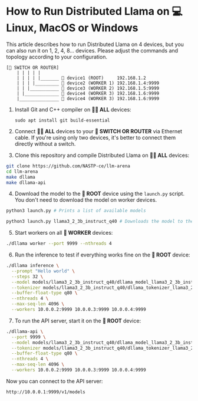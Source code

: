 # How to Run Distributed Llama on 💻 Linux, MacOS or Windows

This article describes how to run Distributed Llama on 4 devices, but you can also run it on 1, 2, 4, 8... devices. Please adjust the commands and topology according to your configuration.

````
[🔀 SWITCH OR ROUTER]
    | | | | |
    | | | | |_______ 🔸 device1 (ROOT)     192.168.1.2
    | | | |_________ 🔹 device2 (WORKER 1) 192.168.1.4:9999
    | | |___________ 🔹 device3 (WORKER 2) 192.168.1.5:9999
    | |_____________ 🔹 device4 (WORKER 3) 192.168.1.6:9999
    |_______________ 🔹 device4 (WORKER 3) 192.168.1.6:9999
````

1. Install Git and C++ compiler on **🔸🔹 ALL** devices:

    ```
    sudo apt install git build-essential
    ```

2. Connect **🔸🔹 ALL** devices to your **🔀 SWITCH OR ROUTER** via Ethernet cable. If you're using only two devices, it's better to connect them directly without a switch.

3. Clone this repository and compile Distributed Llama on **🔸🔹 ALL** devices:

```sh
git clone https://github.com/NASTP-ce/llm-arena
cd llm-arena
make dllama
make dllama-api
```

4. Download the model to the **🔸 ROOT** device using the `launch.py` script. You don't need to download the model on worker devices.

```sh
python3 launch.py # Prints a list of available models

python3 launch.py llama3_2_3b_instruct_q40 # Downloads the model to the root device
```

5. Start workers on all **🔹 WORKER** devices:

```sh
./dllama worker --port 9999 --nthreads 4
```

6. Run the inference to test if everything works fine on the **🔸 ROOT** device:

```sh
./dllama inference \
  --prompt "Hello world" \
  --steps 32 \
  --model models/llama3_2_3b_instruct_q40/dllama_model_llama3_2_3b_instruct_q40.m \
  --tokenizer models/llama3_2_3b_instruct_q40/dllama_tokenizer_llama3_2_3b_instruct_q40.t \
  --buffer-float-type q80 \
  --nthreads 4 \
  --max-seq-len 4096 \
  --workers 10.0.0.2:9999 10.0.0.3:9999 10.0.0.4:9999
```

7. To run the API server, start it on the **🔸 ROOT** device:

```sh
./dllama-api \
  --port 9999 \
  --model models/llama3_2_3b_instruct_q40/dllama_model_llama3_2_3b_instruct_q40.m \
  --tokenizer models/llama3_2_3b_instruct_q40/dllama_tokenizer_llama3_2_3b_instruct_q40.t \
  --buffer-float-type q80 \
  --nthreads 4 \
  --max-seq-len 4096 \
  --workers 10.0.0.2:9999 10.0.0.3:9999 10.0.0.4:9999
```

Now you can connect to the API server:

```
http://10.0.0.1:9999/v1/models
```
